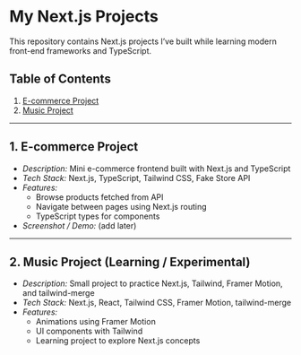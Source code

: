 # My Next.js Projects

This repository contains Next.js projects I’ve built while learning modern front-end frameworks and TypeScript.

## Table of Contents
1. [E-commerce Project](./ecommerce-project-folder)
2. [Music Project](./music-project-folder)

---

## 1. E-commerce Project
- *Description:* Mini e-commerce frontend built with Next.js and TypeScript
- *Tech Stack:* Next.js, TypeScript, Tailwind CSS, Fake Store API
- *Features:*
  - Browse products fetched from API
  - Navigate between pages using Next.js routing
  - TypeScript types for components
- *Screenshot / Demo:* (add later)

---

## 2. Music Project (Learning / Experimental)
- *Description:* Small project to practice Next.js, Tailwind, Framer Motion, and tailwind-merge
- *Tech Stack:* Next.js, React, Tailwind CSS, Framer Motion, tailwind-merge
- *Features:*
  - Animations using Framer Motion
  - UI components with Tailwind
  - Learning project to explore Next.js concepts
